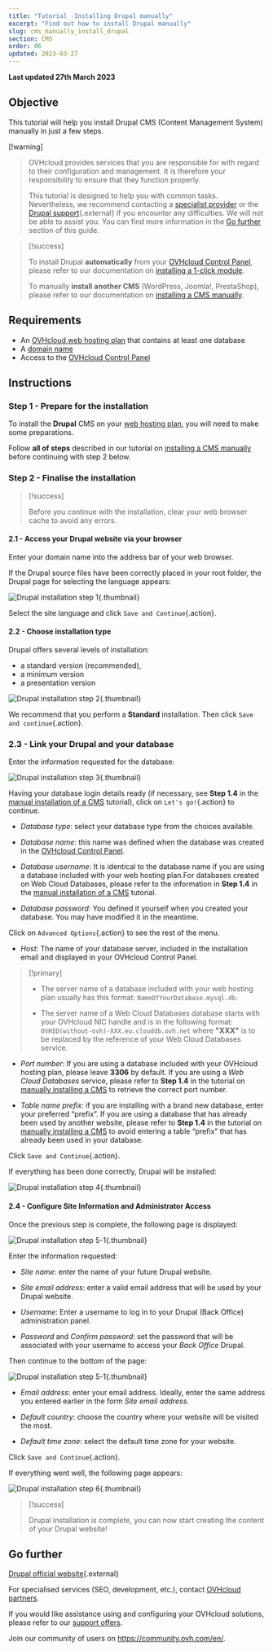 ```yaml
---
title: "Tutorial -Installing Drupal manually"
excerpt: "Find out how to install Drupal manually"
slug: cms_manually_install_drupal
section: CMS
order: 06
updated: 2023-03-27
---
```


**Last updated 27th March 2023**

## Objective

This tutorial will help you install Drupal CMS (Content Management System) manually in just a few steps.

 [!warning]
>
> OVHcloud provides services that you are responsible for with regard to their configuration and management. It is therefore your responsibility to ensure that they function properly.
>
> This tutorial is designed to help you with common tasks. Nevertheless, we recommend contacting a [specialist provider](https://partner.ovhcloud.com/en-gb/directory/) or the [Drupal support](https://www.drupal.org/support){.external} if you encounter any difficulties. We will not be able to assist you. You can find more information in the [Go further](#go-further) section of this guide.
>

> [!success]
>
> To install Drupal **automatically** from your [OVHcloud Control Panel](https://www.ovh.com/auth/?action=gotomanager&from=https://www.ovh.co.uk/&ovhSubsidiary=GB), please refer to our documentation on [installing a 1-click module](https://docs.ovh.com/gb/en/hosting/web_hosting_web_hosting_modules/).
>
> To manually **install another CMS** (WordPress, Joomla!, PrestaShop), please refer to our documentation on [installing a CMS manually](https://docs.ovh.com/gb/en/hosting/hosting_install_your_cms_manually/).
>

## Requirements

- An [OVHcloud web hosting plan](https://www.ovhcloud.com/en-gb/web-hosting/) that contains at least one database
- A [domain name](https://www.ovhcloud.com/en-gb/domains/)
- Access to the [OVHcloud Control Panel](https://www.ovh.com/auth/?action=gotomanager&from=https://www.ovh.co.uk/&ovhSubsidiary=GB)

## Instructions

### Step 1 - Prepare for the installation <a name="step1"></a>

To install the **Drupal** CMS on your [web hosting plan](https://www.ovhcloud.com/en-gb/web-hosting/), you will need to make some preparations.

Follow **all of steps** described in our tutorial on [installing a CMS manually](https://docs.ovh.com/gb/en/hosting/hosting_install_your_cms_manually/) before continuing with step 2 below.

### Step 2 - Finalise the installation <a name="step2"></a>

> [!success]
>
> Before you continue with the installation, clear your web browser cache to avoid any errors.
>

#### 2.1 - Access your Drupal website via your browser

Enter your domain name into the address bar of your web browser.

If the Drupal source files have been correctly placed in your root folder, the Drupal page for selecting the language appears:

![Drupal installation step 1](images/Drupal-install-language-1.png){.thumbnail}

Select the site language and click `Save and Continue`{.action}.

#### 2.2 - Choose installation type

Drupal offers several levels of installation:

- a standard version (recommended), 
- a minimum version
- a presentation version

![Drupal installation step 2](images/Drupal-install-profil-2.png){.thumbnail}

We recommend that you perform a **Standard** installation. Then click `Save and continue`{.action}.

### 2.3 - Link your Drupal and your database

Enter the information requested for the database:

![Drupal installation step 3](images/Drupal-install-db-config-3.png){.thumbnail}

Having your database login details ready (if necessary, see **Step 1.4** in the [manual installation of a CMS](https://docs.ovh.com/gb/en/hosting/hosting_install_your_cms_manually/) tutorial), click on `Let's go!`{.action} to continue.

- *Database type*: select your database type from the choices available.

- *Database name*: this name was defined when the database was created in the [OVHcloud Control Panel](https://www.ovh.com/auth/?action=gotomanager&from=https://www.ovh.co.uk/&ovhSubsidiary=GB).

- *Database username*: It is identical to the database name if you are using a database included with your web hosting plan.For databases created on Web Cloud Databases, please refer to the information in **Step 1.4** in the [manual installation of a CMS](https://docs.ovh.com/gb/en/hosting/hosting_install_your_cms_manually/) tutorial.

- *Database password*: You defined it yourself when you created your database. You may have modified it in the meantime.

Click on `Advanced Options`{.action} to see the rest of the menu.

- *Host*: The name of your database server, included in the installation email and displayed in your OVHcloud Control Panel. 

> [!primary]
> 
> - The server name of a database included with your web hosting plan usually has this format: `NameOfYourDatabase.mysql.db`. 
>
> - The server name of a Web Cloud Databases database starts with your OVHcloud NIC handle and is in the following format: `OVHID(without-ovh)-XXX.eu.clouddb.ovh.net` where **"XXX"** is to be replaced by the reference of your Web Cloud Databases service.
>

- *Port number*: If you are using a database included with your OVHcloud hosting plan, please leave **3306** by default. If you are using a *Web Cloud Databases* service, please refer to **Step 1.4** in the tutorial on [manually installing a CMS](https://docs.ovh.com/gb/en/hosting/hosting_install_your_cms_manually/) to retrieve the correct port number.

- *Table name prefix*: if you are installing with a brand new database, enter your preferred “prefix”. If you are using a database that has already been used by another website, please refer to **Step 1.4** in the tutorial on [manually installing a CMS](https://docs.ovh.com/gb/en/hosting/hosting_install_your_cms_manually/) to avoid entering a table “prefix” that has already been used in your database.


Click `Save and Continue`{.action}.

If everything has been done correctly, Drupal will be installed:

![Drupal installation step 4](images/Drupal-install-4.png){.thumbnail}

#### 2.4 - Configure Site Information and Administrator Access

Once the previous step is complete, the following page is displayed:

![Drupal installation step 5-1](images/Drupal-install-configure-site-5-1.png){.thumbnail}

Enter the information requested:

- *Site name*: enter the name of your future Drupal website.

- *Site email address*: enter a valid email address that will be used by your Drupal website.

- *Username*: Enter a username to log in to your Drupal (Back Office) administration panel.

- *Password* and *Confirm password*: set the password that will be associated with your username to access your *Back Office* Drupal.

Then continue to the bottom of the page:

![Drupal installation step 5-1](images/Drupal-install-configure-site-5-2.png){.thumbnail}

- *Email address*: enter your email address. Ideally, enter the same address you entered earlier in the form *Site email address*.

- *Default country*: choose the country where your website will be visited the most.

- *Default time zone*: select the default time zone for your website.

Click `Save and Continue`{.action}.

If everything went well, the following page appears:

![Drupal installation step 6](images/Drupal-install-ending-6.png){.thumbnail}

> [!success]
>
> Drupal installation is complete, you can now start creating the content of your Drupal website!
>

## Go further <a name="go-further"></a>

[Drupal official website](https://www.drupal.org/){.external}

For specialised services (SEO, development, etc.), contact [OVHcloud partners](https://partner.ovhcloud.com/en-gb/directory/).

If you would like assistance using and configuring your OVHcloud solutions, please refer to our [support offers](https://www.ovhcloud.com/en-gb/support-levels/).

Join our community of users on <https://community.ovh.com/en/>. 